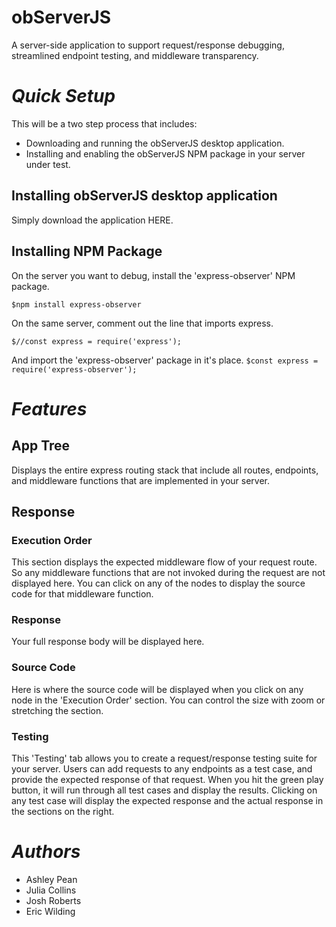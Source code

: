 # obServerJS
A server-side application to support request/response debugging, streamlined endpoint testing, and middleware transparency.

# ***Quick Setup***
This will be a two step process that includes:

- Downloading and running the obServerJS desktop application.
- Installing and enabling the obServerJS NPM package in your server under test.

## Installing obServerJS desktop application

Simply download the application HERE.

## Installing NPM Package
On the server you want to debug, install the 'express-observer' NPM package.

`$npm install express-observer`

On the same server, comment out the line that imports express.

`$//const express = require('express');`

And import the 'express-observer' package in it's place.
`$const express = require('express-observer');`

# ***Features***

## App Tree
Displays the entire express routing stack that include all routes, endpoints, and middleware functions that are implemented in your server.

## Response

### Execution Order
This section displays the expected middleware flow of your request route. So any middleware functions that are not invoked during the request are not displayed here.
You can click on any of the nodes to display the source code for that middleware function.

### Response
Your full response body will be displayed here.

### Source Code
Here is where the source code will be displayed when you click on any node in the 'Execution Order' section. You can control the size with zoom or stretching the section.

### Testing
This 'Testing' tab allows you to create a request/response testing suite for your server. Users can add requests to any endpoints as a test case, and provide the expected response of that request. 
When you hit the green play button, it will run through all test cases and display the results.
Clicking on any test case will display the expected response and the actual response in the sections on the right.

# ***Authors***
* Ashley Pean
* Julia Collins
* Josh Roberts
* Eric Wilding
